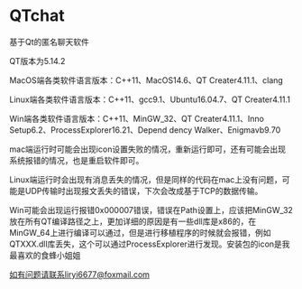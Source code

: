 # QTchat

基于Qt的匿名聊天软件

QT版本为5.14.2

MacOS端各类软件语言版本：C++11、MacOS14.6、QT Creater4.11.1、clang

Linux端各类软件语言版本：C++11、gcc9.1、Ubuntu16.04.7、QT Creater4.11.1

Win端各类软件语言版本：C++11、MinGW_32、QT Creater4.11.1、Inno Setup6.2、ProcessExplorer16.21、Depend dency Walker、Enigmavb9.70

mac端运行时可能会出现icon设置失败的情况，重新运行即可，还有可能会出现系统报错的情况，也是重启软件即可。

Linux端运行时会出现有消息丢失的情况，但是同样的代码在mac上没有问题，可能是UDP传输时出现报文丢失的错误，下次会改成基于TCP的数据传输。

Win可能会出现运行报错0x000007错误，错误在Path设置上，应该把MinGW_32放在所有QT编译路径之上，更加详细的原因是有一些dll库是x86的，在MinGW_64上进行编译可以通过，但是进行移植程序的时候就会报错，例如QTXXX.dll库丢失，这个可以通过ProcessExplorer进行发现。安装包的icon是我最喜欢的食蜂小姐姐

如有问题请联系liryi6677@foxmail.com
